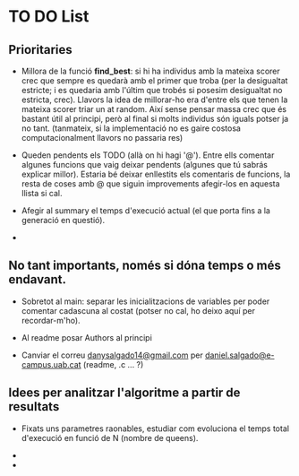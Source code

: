 # TO DO List

## Prioritaries

* Millora de la funció **find_best**: si hi ha individus amb la mateixa scorer crec que sempre es quedarà amb el primer que troba (per la desigualtat estricte; i es quedaria amb l'últim que trobés si posesim desigualtat no estricta, crec). Llavors la idea de millorar-ho era d'entre els que tenen la mateixa scorer triar un at random. Així sense pensar massa crec que és bastant útil al principi, però al final si molts individus són iguals potser ja no tant. (tanmateix, si la implementació no es gaire costosa computacionalment llavors no passaria res)

* Queden pendents els TODO (allà on hi hagi '@'). Entre ells comentar algunes funcions que vaig deixar pendents (algunes que tú sabrás explicar millor). Estaria bé deixar enllestits els comentaris de funcions, la resta de coses amb @ que siguin improvements afegir-los en aquesta llista si cal.

* Afegir al summary el temps d'execució actual (el que porta fins a la generació en questió).

*



## No tant importants, només si dóna temps o més endavant.

* Sobretot al main: separar les inicialitzacions de variables per poder comentar cadascuna al costat (potser no cal, ho deixo aquí per recordar-m'ho).

* Al readme posar Authors al principi

* Canviar el correu danysalgado14@gmail.com per daniel.salgado@e-campus.uab.cat (readme, .c ... ?)

## Idees per analitzar l'algoritme a partir de resultats

* Fixats uns parametres raonables, estudiar com evoluciona el temps total d'execució en funció de N (nombre de queens).

*

*